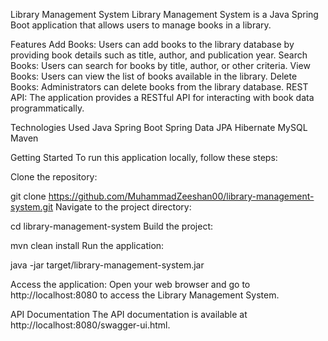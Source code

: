Library Management System
Library Management System is a Java Spring Boot application that allows users to manage books in a library.

Features
Add Books: Users can add books to the library database by providing book details such as title, author, and publication year.
Search Books: Users can search for books by title, author, or other criteria.
View Books: Users can view the list of books available in the library.
Delete Books: Administrators can delete books from the library database.
REST API: The application provides a RESTful API for interacting with book data programmatically.

Technologies Used
Java
Spring Boot
Spring Data JPA
Hibernate
MySQL
Maven

Getting Started
To run this application locally, follow these steps:

Clone the repository:

git clone https://github.com/MuhammadZeeshan00/library-management-system.git
Navigate to the project directory:

cd library-management-system
Build the project:

mvn clean install
Run the application:

java -jar target/library-management-system.jar

Access the application:
Open your web browser and go to http://localhost:8080 to access the Library Management System.

API Documentation
The API documentation is available at http://localhost:8080/swagger-ui.html.

